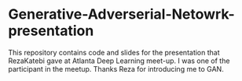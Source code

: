 # Generative-Adverserial-Netowrk-presentation
This repository contains code and slides for the presentation that RezaKatebi gave at Atlanta Deep Learning meet-up. I was one of the participant in the meetup. Thanks Reza for introducing me to GAN.
